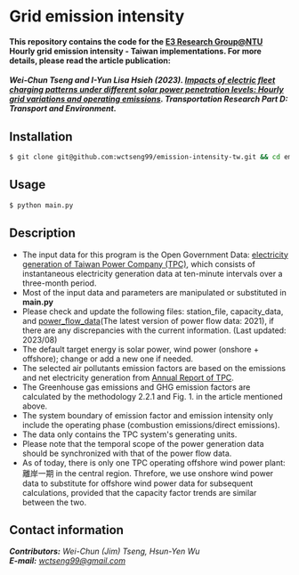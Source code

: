 # Grid emission intensity

#### This repository contains the code for the [E3 Research Group@NTU](https://www.e3group.caece.net) **Hourly grid emission intensity - Taiwan** implementations. For more details, please read the article publication: 
***Wei-Chun Tseng and I-Yun Lisa Hsieh (2023). [Impacts of electric fleet charging patterns under different solar power penetration levels: Hourly grid variations and operating emissions](https://doi.org/10.1016/j.trd.2023.103848). Transportation Research Part D: Transport and Environment.***

## Installation

```bash
$ git clone git@github.com:wctseng99/emission-intensity-tw.git && cd emission-intensity-tw
```

## Usage

```bash
$ python main.py
```

## Description
- The input data for this program is the Open Government Data: [electricity generation of Taiwan Power Company (TPC)](https://data.gov.tw/dataset/37331), which consists of instantaneous electricity generation data at ten-minute intervals over a three-month period.
- Most of the input data and parameters are manipulated or substituted in **main.py**
- Please check and update the following files: station_file, capacity_data, and [power_flow_data](https://data.gov.tw/en/datasets/37326)(The latest version of power flow data: 2021), if there are any discrepancies with the current information. (Last updated: 2023/08)
- The default target energy is solar power, wind power (onshore + offshore); change or add a new one if needed.
- The selected air pollutants emission factors are based on the emissions and net electricity generation from [Annual Report of TPC](https://www.taipower.com.tw/upload/43/43_05/111年電業年報.pdf?230829).
- The Greenhouse gas emissions and GHG emission factors are calculated by the methodology 2.2.1 and Fig. 1. in the article mentioned above.
- The system boundary of emission factor and emission intensity only include the operating phase (combustion emissions/direct emissions).
- The data only contains the TPC system's generating units.
- Please note that the temporal scope of the power generation data should be synchronized with that of the power flow data.
- As of today, there is only one TPC operating offshore wind power plant: 離岸一期 in the central region. Threfore, we use onshore wind power data to substitute for offshore wind power data for subsequent calculations, provided that the capacity factor trends are similar between the two.


## Contact information
***Contributors:** Wei-Chun (Jim) Tseng, Hsun-Yen Wu*  
***E-mail:** wctseng99@gmail.com*  
